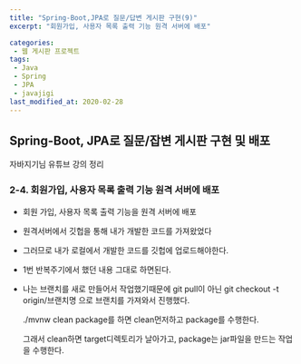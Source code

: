 ```yaml
---
title: "Spring-Boot,JPA로 질문/답변 게시판 구현(9)"
excerpt: "회원가입, 사용자 목록 출력 기능 원격 서버에 배포"

categories:
 - 웹 게시판 프로젝트
tags:
 - Java
 - Spring
 - JPA
 - javajigi
last_modified_at: 2020-02-28
---
```




## Spring-Boot, JPA로 질문/잡변 게시판 구현 및 배포

자바지기님 유튜브 강의 정리

### 2-4. 회원가입, 사용자 목록 출력 기능 원격 서버에 배포

* 회원 가입, 사용자 목록 출력 기능을 원격 서버에 배포

* 원격서버에서 깃헙을 통해 내가 개발한 코드를 가져왔었다

* 그러므로 내가 로컬에서 개발한 코드를 깃헙에 업로드해야한다.

* 1번 반복주기에서 했던 내용 그대로 하면된다.

* 나는 브랜치를 새로 만들어서 작업했기때문에 git pull이 아닌 git checkout -t origin/브랜치명 으로 브랜치를 가져와서 진행했다.

  ./mvnw clean package를 하면 clean먼저하고 package를 수행한다.
  
  그래서 clean하면 target디렉토리가 날아가고, package는 jar파일을 만드는 작업을 수행한다.